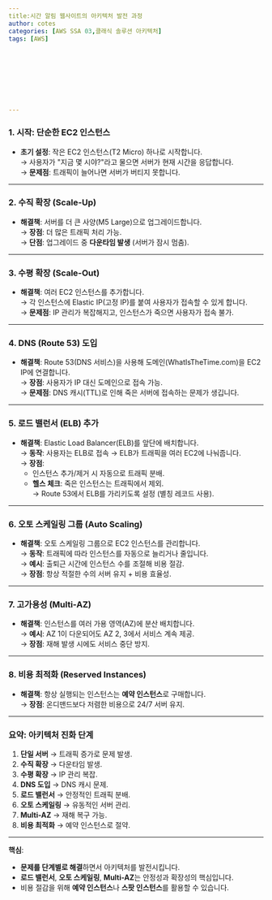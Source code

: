 ```yaml
---
title:시간 알림 웹사이트의 아키텍처 발전 과정
author: cotes   
categories: [AWS SSA 03,클래식 솔루션 아키텍처]
tags: [AWS]









---
```


### 1. 시작: 단순한 EC2 인스턴스
- **초기 설정**: 작은 EC2 인스턴스(T2 Micro) 하나로 시작합니다.  
  → 사용자가 "지금 몇 시야?"라고 물으면 서버가 현재 시간을 응답합니다.  
  → **문제점**: 트래픽이 늘어나면 서버가 버티지 못합니다.

---

### 2. 수직 확장 (Scale-Up)
- **해결책**: 서버를 더 큰 사양(M5 Large)으로 업그레이드합니다.  
  → **장점**: 더 많은 트래픽 처리 가능.  
  → **단점**: 업그레이드 중 **다운타임 발생** (서버가 잠시 멈춤).

---

### 3. 수평 확장 (Scale-Out)
- **해결책**: 여러 EC2 인스턴스를 추가합니다.  
  → 각 인스턴스에 Elastic IP(고정 IP)를 붙여 사용자가 접속할 수 있게 합니다.  
  → **문제점**: IP 관리가 복잡해지고, 인스턴스가 죽으면 사용자가 접속 불가.

---

### 4. DNS (Route 53) 도입
- **해결책**: Route 53(DNS 서비스)을 사용해 도메인(WhatIsTheTime.com)을 EC2 IP에 연결합니다.  
  → **장점**: 사용자가 IP 대신 도메인으로 접속 가능.  
  → **문제점**: DNS 캐시(TTL)로 인해 죽은 서버에 접속하는 문제가 생깁니다.

---

### 5. 로드 밸런서 (ELB) 추가
- **해결책**: Elastic Load Balancer(ELB)를 앞단에 배치합니다.  
  → **동작**: 사용자는 ELB로 접속 → ELB가 트래픽을 여러 EC2에 나눠줍니다.  
  → **장점**:  
    - 인스턴스 추가/제거 시 자동으로 트래픽 분배.  
    - **헬스 체크**: 죽은 인스턴스는 트래픽에서 제외.  
  → Route 53에서 ELB를 가리키도록 설정 (별칭 레코드 사용).

---

### 6. 오토 스케일링 그룹 (Auto Scaling)
- **해결책**: 오토 스케일링 그룹으로 EC2 인스턴스를 관리합니다.  
  → **동작**: 트래픽에 따라 인스턴스를 자동으로 늘리거나 줄입니다.  
  → **예시**: 출퇴근 시간에 인스턴스 수를 조절해 비용 절감.  
  → **장점**: 항상 적절한 수의 서버 유지 + 비용 효율성.

---

### 7. 고가용성 (Multi-AZ)
- **해결책**: 인스턴스를 여러 가용 영역(AZ)에 분산 배치합니다.  
  → **예시**: AZ 1이 다운되어도 AZ 2, 3에서 서비스 계속 제공.  
  → **장점**: 재해 발생 시에도 서비스 중단 방지.

---

### 8. 비용 최적화 (Reserved Instances)
- **해결책**: 항상 실행되는 인스턴스는 **예약 인스턴스**로 구매합니다.  
  → **장점**: 온디맨드보다 저렴한 비용으로 24/7 서버 유지.

---

### 요약: 아키텍처 진화 단계
1. **단일 서버** → 트래픽 증가로 문제 발생.  
2. **수직 확장** → 다운타임 발생.  
3. **수평 확장** → IP 관리 복잡.  
4. **DNS 도입** → DNS 캐시 문제.  
5. **로드 밸런서** → 안정적인 트래픽 분배.  
6. **오토 스케일링** → 유동적인 서버 관리.  
7. **Multi-AZ** → 재해 복구 가능.  
8. **비용 최적화** → 예약 인스턴스로 절약.

---

**핵심**:  
- **문제를 단계별로 해결**하면서 아키텍처를 발전시킵니다.  
- **로드 밸런서**, **오토 스케일링**, **Multi-AZ**는 안정성과 확장성의 핵심입니다.  
- 비용 절감을 위해 **예약 인스턴스**나 **스팟 인스턴스**를 활용할 수 있습니다.

